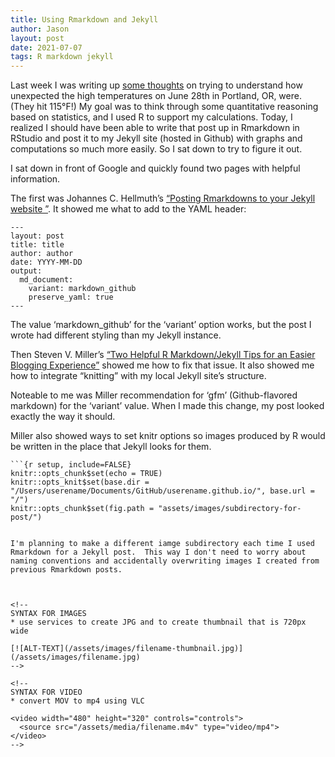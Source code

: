 ```yaml
---
title: Using Rmarkdown and Jekyll
author: Jason
layout: post
date: 2021-07-07
tags: R markdown jekyll
---
```


Last week I was writing up [some thoughts](http://thecoldfish.com/2021/07/03/portland-temp-anomaly.html) on trying to understand how unexpected the high temperatures on June 28th in Portland, OR, were.  (They hit 115&deg;F!)  My goal was to think through some quantitative reasoning based on statistics, and I used R to support my calculations.  Today, I realized I should have been able to write that post up in Rmarkdown in RStudio and post it to my Jekyll site (hosted in Github) with graphs and computations so much more easily.  So I sat down to try to figure it out.

I sat down in front of Google and quickly found two pages with helpful information.

The first was Johannes C. Hellmuth’s [“Posting Rmarkdowns to your Jekyll website
”](https://jchellmuth.com/news/jekyll/website/code/2020/01/04/Rmarkdown-posts-to-Jekyll.html).  It showed me what to add to the YAML header:

```
---
layout: post
title: title
author: author
date: YYYY-MM-DD
output:
  md_document:
    variant: markdown_github
    preserve_yaml: true
---
```
The value ‘markdown_github’ for the ‘variant’ option works, but the post I wrote had different styling than my Jekyll instance.

Then Steven V. Miller’s [“Two Helpful R Markdown/Jekyll Tips for an Easier Blogging Experience”](http://svmiller.com/blog/2019/08/two-helpful-rmarkdown-jekyll-tips/) showed me how to fix that issue.  It also showed me how to integrate “knitting” with my local Jekyll site’s structure.

Noteable to me was Miller recommendation for ‘gfm’ (Github-flavored markdown) for the ‘variant’ value.  When I made this change, my post looked exactly the way it should.

Miller also showed ways to set knitr options so images produced by R would be written in the place that Jekyll looks for them.

```
```{r setup, include=FALSE}
knitr::opts_chunk$set(echo = TRUE)
knitr::opts_knit$set(base.dir = "/Users/userename/Documents/GitHub/userename.github.io/", base.url = "/")
knitr::opts_chunk$set(fig.path = "assets/images/subdirectory-for-post/")
```
```

I'm planning to make a different iamge subdirectory each time I used Rmarkdown for a Jekyll post.  This way I don't need to worry about naming conventions and accidentally overwriting images I created from previous Rmarkdown posts.



<!--
SYNTAX FOR IMAGES
* use services to create JPG and to create thumbnail that is 720px wide

[![ALT-TEXT](/assets/images/filename-thumbnail.jpg)](/assets/images/filename.jpg)
-->

<!--
SYNTAX FOR VIDEO
* convert MOV to mp4 using VLC

<video width="480" height="320" controls="controls">
  <source src="/assets/media/filename.m4v" type="video/mp4">
</video>
-->
